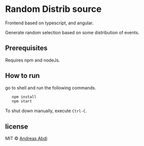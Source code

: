 # Random Distrib source
<!--- [![Build Status][travis-badge]][travis-badge-url] -->

Frontend based on typescript, and angular. 

Generate random selection based on some distribution of events. 

## Prerequisites

Requires npm and nodeJs. 

## How to run

go to shell and run the following commands.

```bash
   npm install 
   npm start
```

To shut down manually, execute `Ctrl-C`.

<!--- 
TODO 
a[travis-badge]: https://travis-ci.org/angular/quickstart.svg?branch=master
a[travis-badge-url]: https://travis-ci.org/angular/quickstart
-->

## license 
MIT © [Andreas Abdi](https://github.com/AndreasAbdi)
